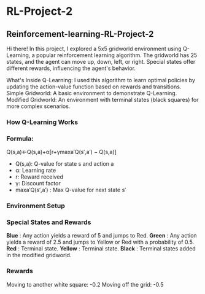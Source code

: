 # RL-Project-2
## Reinforcement-learning-RL-Project-2

Hi there! In this project, I explored a 5x5 gridworld environment using Q-Learning, a popular reinforcement learning algorithm. The gridworld has 25 states, and the agent can move up, down, left, or right. Special states offer different rewards, influencing the agent's behavior.

What's Inside
Q-Learning: I used this algorithm to learn optimal policies by updating the action-value function based on rewards and transitions.
Simple Gridworld: A basic environment to demonstrate Q-Learning.
Modified Gridworld: An environment with terminal states (black squares) for more complex scenarios.

### How Q-Learning Works
### Formula:

Q(s,a)←Q(s,a)+α[r+γmaxa′Q(s′,a′) − Q(s,a)]
* Q(s,a): Q-value for state s and action a
* α: Learning rate
* r: Reward received
* γ: Discount factor
* maxa′Q(s′,a′) : Max Q-value for next state s′

### Environment Setup
### Special States and Rewards
**Blue** : Any action yields a reward of 5 and jumps to Red.
**Green** : Any action yields a reward of 2.5 and jumps to Yellow or Red with a probability of 0.5.
**Red** : Terminal state.
**Yellow** : Terminal state.
**Black** : Terminal states added in the modified gridworld.

### Rewards

Moving to another white square: -0.2
Moving off the grid: -0.5
